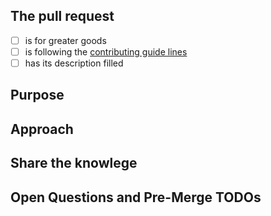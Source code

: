 ## The pull request

- [ ] is for greater goods
- [ ] is following the [contributing guide lines](/24chevres/24chevres.com/blob/master/CONTRIBUTING.md)
- [ ] has its description filled

## Purpose

<!-- Describe the problem or feature. -->

## Approach

<!-- How does this change address the problem? -->

## Share the knowlege

<!--
Describe the research stage.
Links to blog posts, patterns, libraries or addons used to solve this problem.
-->

## Open Questions and Pre-Merge TODOs

<!--
[ ] Use github checklists.
When solved, check the box and explain the answer.
-->

